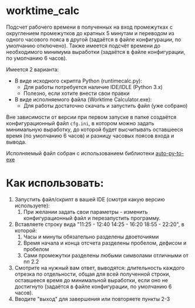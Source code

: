 # worktime_calc
Подсчет рабочего времени в полученных на вход промежутках с округлением промежутков до кратных 5 минутам и переводом из одного часового пояса в другой (задаётся в файле конфигурации, по умолчанию отключено). Также имеется подсчёт времени до необходимого минимума выработки (задаётся в файле конфигурации, по умолчанию 6 часов).

Имеется 2 варианта:
- В виде исходного скрипта Python (runtimecalc.py):
  - Для работы потребуется наличие IDE/IDLE (Python 3.x)
  - Полезно, если хотите внести свои правки
- В виде исполняемого файла (Worktime Calculator.exe):
  - Для работы достаточно скачать и запустить файл (уже собрано)

Вне зависимости от версии при первом запуске в папке  создаётся конфигурационный файл `cfg.ini`, в котором можно задать минимальную выработку, до которой будет высчитывать оставшееся время (по умолчанию 6 часов) и разницу часовых поясов входа и вывода. 

Исполняемый файл собран с использованием библиотеки [auto-py-to-exe](https://github.com/brentvollebregt/auto-py-to-exe)

# Как использовать:
1. Запустить файл/скрипт в вашей IDE (смотря какую версию используете):
   1. При желании задать свои параметры - изменить конфигурационный файл и перезапустить программу.
2. Вставляете строку вида "11:25 - 12:40 14:25 - 16:20 18:55 - 22:20", в которой:
   1. Часы и минуты обязательно разделены двоеточиями
   2. Время начала и конца отсчета разделены пробелом, дефисом и пробелом
   3. Сами промежутки разделены любыми символами отличными от пп 2.2
4. Смотрите на нужный вам ответ, выводятся: длительность каждого отрезка по отдельности, общая для всей полученной строки, оставшееся время до минимальной выработки, если оно не достигнуто (задаётся в файле конфигурации, по умолчанию 6 часов). 
5. Вводите "выход" для завершения или повторяете пункты 2-3
